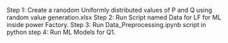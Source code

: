 Step 1: Create a ranodom Uniformly distributed values of P and Q using random value generation.xlsx
Step 2: Run Script named Data for LF for ML inside power Factory.
Step 3: Run Data_Preprocessing.ipynb script in python
step 4: Run ML Models for Q1.
